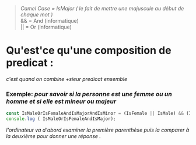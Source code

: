 
>_Camel Case = IsMajor ( le fait de mettre une majuscule au début de chaque mot )_<br>
&& = And (informatique)<br>
||  = Or (informatique)

# Qu'est'ce qu'une composition de predicat :

_c'est quand on combine +sieur predicat ensemble_

### Exemple: _pour savoir si la personne est une femme ou un homme et si elle est mineur ou majeur_


````js
const IsMaleOrIsFemaleAndIsMajorAndIsMinor = (IsFemale || IsMale) && (IsMajor && IsMinor) ;
console.log ( IsMaleOrIsFemaleAndIsMajor);
````

_l'ordinateur va d'abord examiner la première parenthèse puis la comparer à la deuxième pour donner une réponse ._
